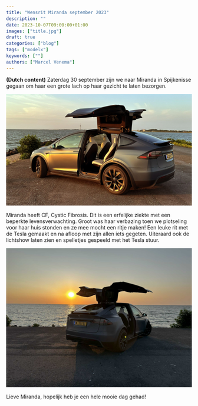 ```yaml
---
title: "Wensrit Miranda september 2023"
description: ""
date: 2023-10-07T09:00:00+01:00
images: ["title.jpg"]
draft: true
categories: ["blog"]
tags: ["modelx"]
keywords: [""]
authors: ["Marcel Venema"]
---
```


**(Dutch content)**  Zaterdag 30 september zijn we naar Miranda in Spijkenisse gegaan om haar een grote lach op haar gezicht te laten bezorgen.

 ![image](title.jpg)

Miranda heeft CF, Cystic Fibrosis. Dit is een erfelijke ziekte met een beperkte levensverwachting. Groot was haar verbazing toen we plotseling voor haar huis stonden en ze mee mocht een ritje maken! Een leuke rit met de Tesla gemaakt en na afloop met zijn allen iets gegeten. Uiteraard ook de lichtshow laten zien en spelletjes gespeeld met het Tesla stuur.

 ![image](modelx-02.jpg)

Lieve Miranda, hopelijk heb je een hele mooie dag gehad!
